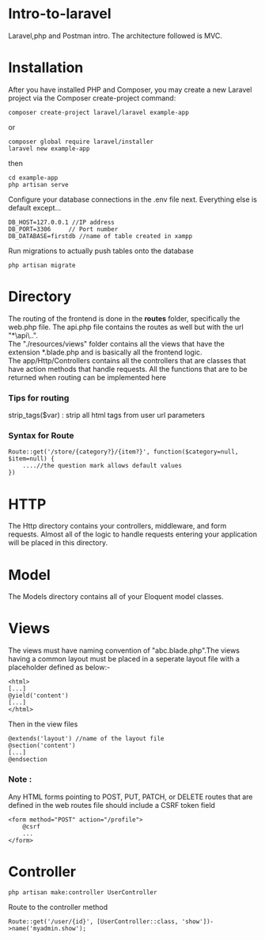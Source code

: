 # Intro-to-laravel
Laravel,php and Postman intro. The architecture followed is MVC.

# Installation
After you have installed PHP and Composer, you may create a new Laravel project via the Composer create-project command:
```
composer create-project laravel/laravel example-app
```
or
```
composer global require laravel/installer
laravel new example-app
```
then

```
cd example-app
php artisan serve
```

Configure your database connections in the .env file next. Everything else is default except...
```
DB_HOST=127.0.0.1 //IP address
DB_PORT=3306     // Port number
DB_DATABASE=firstdb //name of table created in xampp
```
Run migrations to actually push tables onto the database
```
php artisan migrate
```

# Directory
The routing of the frontend is done in the **routes** folder, specifically the web.php file. The api.php file contains the routes as well but with the url "*\api\\..".<br>
The "./resources/views" folder contains all the views that have the extension *.blade.php and is basically all the frontend logic.<br>
The app/Http/Controllers contains all the controllers that are classes that have action methods that handle requests. All the functions that are to be returned when routing can be implemented here
 
### Tips for routing
strip_tags($var) : strip all html tags from user url parameters

### Syntax for Route
```
Route::get('/store/{category?}/{item?}', function($category=null, $item=null) {
    ....//the question mark allows default values
})
```
# HTTP
The Http directory contains your controllers, middleware, and form requests. Almost all of the logic to handle requests entering your application will be placed in this directory.

# Model
The Models directory contains all of your Eloquent model classes.

# Views
The views must have naming convention of "abc.blade.php".The views having a common layout must be placed in a seperate layout file with a placeholder defined as below:-
```
<html>
[...]
@yield('content')
[...]
</html>
```

Then in the view files 
```
@extends('layout') //name of the layout file
@section('content')
[...]
@endsection
```
### Note :
Any HTML forms pointing to POST, PUT, PATCH, or DELETE routes that are defined in the web routes file should include a CSRF token field
```
<form method="POST" action="/profile">
    @csrf
    ...
</form>
```

# Controller
```
php artisan make:controller UserController
```
Route to the controller method 
```
Route::get('/user/{id}', [UserController::class, 'show'])->name('myadmin.show');
```
